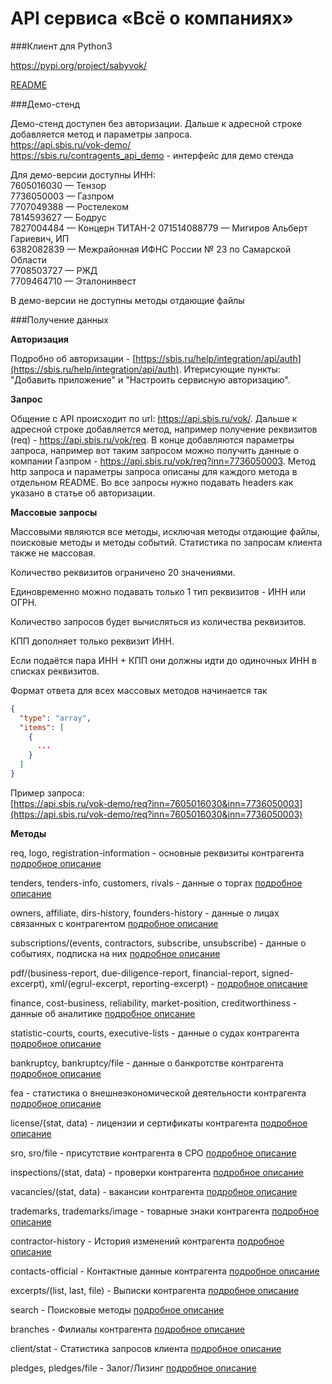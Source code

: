 # API сервиса «Всё о компаниях»

###Клиент для Python3

https://pypi.org/project/sabyvok/

[README](client-py/README.md)

###Демо-стенд

Демо-стенд доступен без авторизации. Дальше к адресной строке добавляется метод и параметры запроса.  
https://api.sbis.ru/vok-demo/  
https://sbis.ru/contragents_api_demo - интерфейс для демо стенда

Для демо-версии доступны ИНН:  
7605016030 — Тензор  
7736050003 — Газпром  
7707049388 — Ростелеком  
7814593627 — Бодрус  
7827004484 — Концерн ТИТАН-2
071514088779 — Мигиров Альберт Гариевич, ИП  
6382082839 — Межрайонная ИФНС России № 23 по Самарской Области  
7708503727 — РЖД  
7709464710 — Эталонинвест  

В демо-версии не доступны методы отдающие файлы



###Получение данных

**Авторизация**

Подробно об авторизации - [https://sbis.ru/help/integration/api/auth](https://sbis.ru/help/integration/api/auth). Итерисующие пункты: "Добавить приложение" и "Настроить сервисную авторизацию".

**Запрос**

Общение с API происходит по url: https://api.sbis.ru/vok/. Дальше к адресной строке добавляется метод, например получение реквизитов (req) - https://api.sbis.ru/vok/req.
В конце добавляются параметры запроса, например вот таким запросом можно получить данные о компании Газпром - https://api.sbis.ru/vok/req?inn=7736050003.
Метод http запроса и параметры запроса описаны для каждого метода в отдельном README.
Во все запросы нужно подавать headers как указано в статье об авторизации.

**Массовые запросы**

Массовыми являются все методы, исключая методы отдающие файлы, поисковые методы и методы событий. Статистика по запросам клиента также не массовая.

Количество реквизитов ограничено 20 значениями.

Единовременно можно подавать только 1 тип реквизитов - ИНН или ОГРН.

Количество запросов будет вычисляться из количества реквизитов.

КПП дополняет только реквизит ИНН.

Если подаётся пара ИНН + КПП они должны идти до одиночных ИНН в списках реквизитов.

Формат ответа для всех массовых методов начинается так
```json
{
  "type": "array",
  "items": [
    {
      ...
    }
  ]
}
```

Пример запроса:  
[https://api.sbis.ru/vok-demo/req?inn=7605016030&inn=7736050003](https://api.sbis.ru/vok-demo/req?inn=7605016030&inn=7736050003)



**Методы**

req, logo, registration-information - основные реквизиты контрагента [подробное описание](doc/req/README.md)

tenders, tenders-info, customers, rivals - данные о торгах [подробное описание](doc/tenders/README.md)

owners, affiliate, dirs-history, founders-history - данные о лицах связанных с контрагентом [подробное описание](doc/affiliate/README.md)

subscriptions/(events, contractors, subscribe, unsubscribe) - данные о событиях, подписка на них [подробное описание](doc/subscriptions/README.md)

pdf/(business-report, due-diligence-report, financial-report, signed-excerpt), xml/(egrul-excerpt, reporting-excerpt) -  [подробное описание](doc/pdf/README.md)

finance, cost-business, reliability, market-position, creditworthiness - данные об аналитике [подробное описание](doc/finance/README.md)

statistic-courts, courts, executive-lists - данные о судах контрагента [подробное описание](doc/courts/README.md)

bankruptcy, bankruptcy/file - данные о банкротстве контрагента [подробное описание](doc/bankruptcy/README.md)

fea - статистика о внешнеэкономической деятельности контрагента [подробное описание](doc/fea/README.md)

license/(stat, data) - лицензии и сертификаты контрагента [подробное описание](doc/license/README.md)

sro, sro/file - присутствие контрагента в СРО [подробное описание](doc/sro/README.md)

inspections/(stat, data) - проверки контрагента [подробное описание](doc/inspections/README.md)

vacancies/(stat, data) - вакансии контрагента [подробное описание](doc/vacancies/README.md)

trademarks, trademarks/image - товарные знаки контрагента [подробное описание](doc/trademarks/README.md)

contractor-history - История изменений контрагента [подробное описание](doc/history/README.md)

contacts-official - Контактные данные контрагента [подробное описание](doc/contacts/README.md)

excerpts/(list, last, file) - Выписки контрагента [подробное описание](doc/excerpts/README.md)

search - Поисковые методы [подробное описание](doc/search/README.md)

branches - Филиалы контрагента [подробное описание](doc/branches/README.md)

client/stat - Статистика запросов клиента [подробное описание](doc/client/README.md)

pledges, pledges/file - Залог/Лизинг [подробное описание](doc/pledges/README.md)
